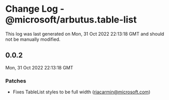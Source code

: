 # Change Log - @microsoft/arbutus.table-list

This log was last generated on Mon, 31 Oct 2022 22:13:18 GMT and should not be manually modified.

<!-- Start content -->

## 0.0.2

Mon, 31 Oct 2022 22:13:18 GMT

### Patches

- Fixes TableList styles to be full width (riacarmin@microsoft.com)
